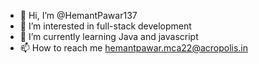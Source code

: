 - 👋 Hi, I’m @HemantPawar137
- 👀 I’m interested in full-stack development
- 🌱 I’m currently learning Java and javascript
- 📫 How to reach me hemantpawar.mca22@acropolis.in

<!---
HemantPawar137/HemantPawar137 is a ✨ special ✨ repository because its `README.md` (this file) appears on your GitHub profile.
You can click the Preview link to take a look at your changes.
--->
